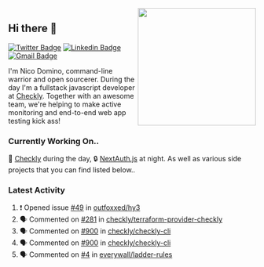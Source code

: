 <img align="right" src="https://user-images.githubusercontent.com/7415984/172472491-91b16eac-fa22-4ecf-92df-d687139fd1f9.gif" width="240" />

## Hi there 👋

[![Twitter Badge](https://img.shields.io/badge/-@ndom91-1ca0f1?style=flat-square&labelColor=1ca0f1&logo=twitter&logoColor=white&link=https://twitter.com/ndom91)](https://twitter.com/ndom91) [![Linkedin Badge](https://img.shields.io/badge/-ndom91-blue?style=flat-square&logo=Linkedin&logoColor=white&link=https://www.linkedin.com/in/ndom91/)](https://www.linkedin.com/in/ndom91/) [![Gmail Badge](https://img.shields.io/badge/-yo@ndo.dev-c14438?style=flat-square&logo=mail.ru&logoColor=white&link=mailto:yo@ndo.dev)](mailto:yo@ndo.dev)

I'm Nico Domino, command-line warrior and open sourcerer. During the day I'm a fullstack javascript developer at [Checkly](https://checklyhq.com). Together with an awesome team, we're helping to make active monitoring and end-to-end web app testing kick ass!

### Currently Working On..

🦝 [Checkly](https://checklyhq.com) during the day, 🔒 [NextAuth.js](https://github.com/nextauthjs/next-auth) at night. As well as various side projects that you can find listed below..

<!--START_SECTION_PROFILE_VIEWS:readme-info-->
<!--END_SECTION_PROFILE_VIEWS:readme-info-->

<!--START_SECTION_DAILY_COMMIT:readme-info-->
<!--END_SECTION_DAILY_COMMIT:readme-info-->

<!--START_SECTION_WEEKLY_COMMIT:readme-info-->
<!--END_SECTION_WEEKLY_COMMIT:readme-info-->

### Latest Activity

<!--START_SECTION:activity-->
1. ❗ Opened issue [#49](https://github.com/outfoxxed/hy3/issues/49) in [outfoxxed/hy3](https://github.com/outfoxxed/hy3)
2. 🗣 Commented on [#281](https://github.com/checkly/terraform-provider-checkly/pull/281#issuecomment-1838969326) in [checkly/terraform-provider-checkly](https://github.com/checkly/terraform-provider-checkly)
3. 🗣 Commented on [#900](https://github.com/checkly/checkly-cli/pull/900#issuecomment-1838674533) in [checkly/checkly-cli](https://github.com/checkly/checkly-cli)
4. 🗣 Commented on [#900](https://github.com/checkly/checkly-cli/pull/900#issuecomment-1838648792) in [checkly/checkly-cli](https://github.com/checkly/checkly-cli)
5. 🗣 Commented on [#4](https://github.com/everywall/ladder-rules/pull/4#issuecomment-1832587366) in [everywall/ladder-rules](https://github.com/everywall/ladder-rules)
<!--END_SECTION:activity-->
